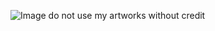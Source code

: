 ![Image](https://github.com/user-attachments/assets/1e74076c-5562-433c-8bac-6938cc90b49c)
do not use my artworks without credit

